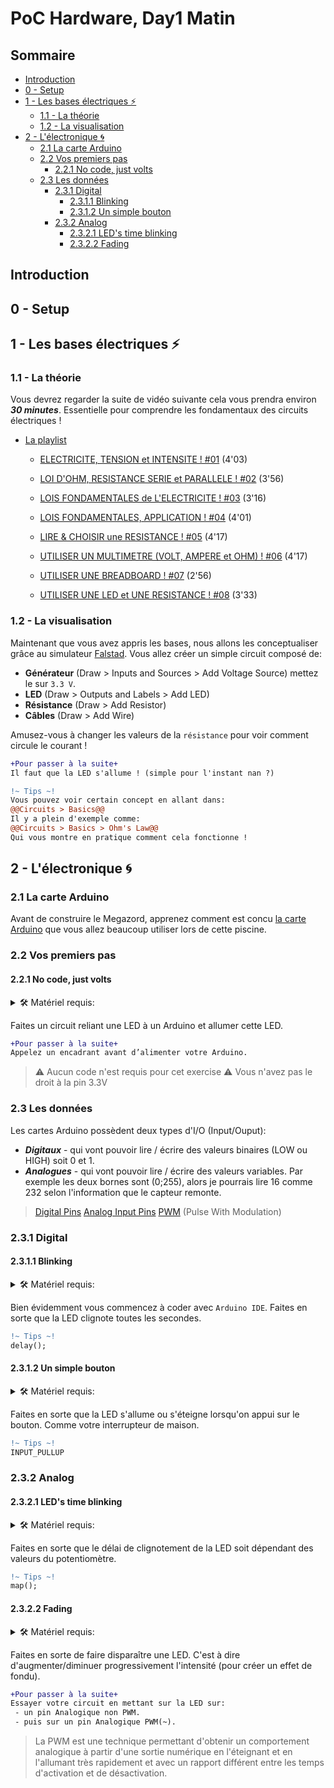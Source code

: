 # PoC Hardware, Day1 Matin

## Sommaire
  - [Introduction](#introduction)
  - [0 - Setup](#0---setup)
  - [1 - Les bases électriques :zap:](#1---les-bases-électriques-zap)
    - [1.1 - La théorie](#11---la-théorie)
    - [1.2 - La visualisation](#12---la-visualisation)
  - [2 - L'électronique :cyclone:](#2---lélectronique-cyclone)
    - [2.1 La carte Arduino](#21-la-carte-arduino)
    - [2.2 Vos premiers pas](#22-vos-premiers-pas)
      - [2.2.1 No code, just volts](#221-no-code-just-volts)
    - [2.3 Les données](#23-les-données)
      - [2.3.1 Digital](#231-digital)
        - [2.3.1.1 Blinking](#2311-blinking)
        - [2.3.1.2 Un simple bouton](#2312-un-simple-bouton)
      - [2.3.2 Analog](#232-analog)
        - [2.3.2.1 LED's time blinking](#2321-leds-time-blinking)
        - [2.3.2.2 Fading](#2322-fading)

## Introduction

## 0 - Setup

## 1 - Les bases électriques :zap:

### 1.1 - La théorie

Vous devrez regarder la suite de vidéo suivante cela vous prendra environ ***30 minutes***. Essentielle pour comprendre les fondamentaux des circuits électriques !
- [La playlist](https://www.youtube.com/watch?v=oGiDi6a8hPY&list=PLGKyx5mruVO9xCjlbgU4grlv8qdqBEmMa&index=1)
  - [ELECTRICITE, TENSION et INTENSITE ! #01](https://www.youtube.com/watch?v=oGiDi6a8hPY) (4'03)
  - [LOI D'OHM, RESISTANCE SERIE et PARALLELE ! #02](https://www.youtube.com/watch?v=282w0s8frZ8) (3'56)
  - [LOIS FONDAMENTALES de L'ELECTRICITE ! #03](https://www.youtube.com/watch?v=Iyxu9-akMVk&t=43s) (3'16)
  - [LOIS FONDAMENTALES, APPLICATION ! #04](https://www.youtube.com/watch?v=8lrNLba37ts) (4'01)
  - [LIRE & CHOISIR une RESISTANCE ! #05](https://www.youtube.com/watch?v=gy0f7mmrkbc) (4'17)
  - [UTILISER UN MULTIMETRE (VOLT, AMPERE et OHM) ! #06](https://www.youtube.com/watch?v=SXRwyHKmx4s) (4'17)
  - [UTILISER UNE BREADBOARD ! #07](https://www.youtube.com/watch?v=a3J2Hm2Db-s) (2'56)

  - [UTILISER UNE LED et UNE RESISTANCE ! #08](https://www.youtube.com/watch?v=nSKQTvrBdNg) (3'33)

### 1.2 - La visualisation

Maintenant que vous avez appris les bases, nous allons les conceptualiser grâce au simulateur [Falstad](https://www.falstad.com/circuit/circuitjs.html).
Vous allez créer un simple circuit composé de:
- **Générateur** (Draw > Inputs and Sources > Add Voltage Source) mettez le sur `3.3 V`.
- **LED** (Draw > Outputs and Labels > Add LED)
- **Résistance** (Draw > Add Resistor)
- **Câbles** (Draw > Add Wire)

Amusez-vous à changer les valeurs de la `résistance` pour voir comment circule le courant !
```diff
+Pour passer à la suite+
Il faut que la LED s'allume ! (simple pour l'instant nan ?)
```
```diff
!~ Tips ~!
Vous pouvez voir certain concept en allant dans:
@@Circuits > Basics@@
Il y a plein d'exemple comme:
@@Circuits > Basics > Ohm's Law@@
Qui vous montre en pratique comment cela fonctionne !
```

## 2 - L'électronique :cyclone:

### 2.1 La carte Arduino
Avant de construire le Megazord, apprenez comment est concu [la carte Arduino](ArduinoCard.md) que vous allez beaucoup utiliser lors de cette piscine.

### 2.2 Vos premiers pas
#### 2.2.1 No code, just volts
<details>
    <summary> 🛠️ Matériel requis:</summary>

* Arduino - Breadboard - Jumpers
* LED
* Résistance

</details>

Faites un circuit reliant une LED à un Arduino et allumer cette LED.
```diff
+Pour passer à la suite+
Appelez un encadrant avant d’alimenter votre Arduino.
```
>:warning: Aucun code n'est requis pour cet exercise
>:warning: Vous n'avez pas le droit à la pin 3.3V

### 2.3 Les données

Les cartes Arduino possèdent deux types d'I/O (Input/Ouput):
- ***Digitaux*** - qui vont pouvoir lire / écrire des valeurs binaires (LOW ou HIGH) soit 0 et 1.
- ***Analogues*** - qui vont pouvoir lire / écrire des valeurs variables. Par exemple les deux bornes sont (0;255), alors je pourrais lire 16 comme 232 selon l'information que le capteur remonte.

> [Digital Pins](https://docs.arduino.cc/foundations/microcontrollers/digital-pins)
> [Analog Input Pins](https://docs.arduino.cc/foundations/microcontrollers/analog-input)
> [PWM](https://docs.arduino.cc/foundations/microcontrollers/analog-output) (Pulse With Modulation)

### 2.3.1 Digital
#### 2.3.1.1 Blinking
<details>
    <summary> 🛠️ Matériel requis:</summary>

* Arduino - Breadboard - Jumpers
* LED
* Résistance

</details>

Bien évidemment vous commencez à coder avec `Arduino IDE`.
Faites en sorte que la LED clignote toutes les secondes.
```diff
!~ Tips ~!
delay();
```

#### 2.3.1.2 Un simple bouton
<details>
    <summary> 🛠️ Matériel requis:</summary>

* Arduino - Breadboard - Jumpers
* LED
* Bouton
* Résistance

</details>

Faites en sorte que la LED s'allume ou s'éteigne lorsqu'on appui sur le bouton. Comme votre interrupteur de maison.
```diff
!~ Tips ~!
INPUT_PULLUP
```

### 2.3.2 Analog
#### 2.3.2.1 LED's time blinking

<details>
    <summary> 🛠️ Matériel requis:</summary>

* Arduino - Breadboard - Jumpers
* LED
* Potentiomètre
* Résistance

</details>

Faites en sorte que le délai de clignotement de la LED soit dépendant des valeurs du potentiomètre.
```diff
!~ Tips ~!
map();
```

#### 2.3.2.2 Fading

<details>
    <summary> 🛠️ Matériel requis:</summary>

* Arduino - Breadboard - Jumpers
* LED
* Résistance

</details>

Faites en sorte de faire disparaître une LED.
C'est à dire d'augmenter/diminuer progressivement l'intensité (pour créer un effet de fondu).
```diff
+Pour passer à la suite+
Essayer votre circuit en mettant sur la LED sur:
 - un pin Analogique non PWM.
 - puis sur un pin Analogique PWM(~).
```

> La PWM est une technique permettant d'obtenir un comportement analogique à partir d'une sortie numérique en l'éteignant et en l'allumant très rapidement et avec un rapport différent entre les temps d'activation et de désactivation.
